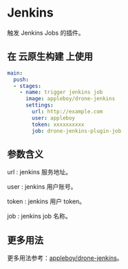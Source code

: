 # Jenkins

触发 Jenkins Jobs 的插件。

## 在 云原生构建 上使用

```yml
main:
  push:
  - stages:
    - name: trigger jenkins job
      image: appleboy/drone-jenkins
      settings:
        url: http://example.com
        user: appleboy
        token: xxxxxxxxxx
        job: drone-jenkins-plugin-job
```

## 参数含义

url
: jenkins 服务地址。

user
: jenkins 用户账号。

token
: jenkins 用户 token。

job
: jenkins job 名称。

## 更多用法

更多用法参考：[appleboy/drone-jenkins](https://github.com/appleboy/drone-jenkins)。
